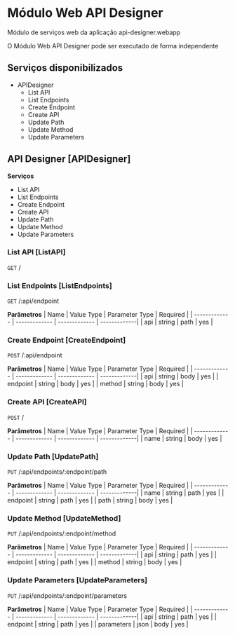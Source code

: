# Módulo Web API Designer
Módulo de serviços web da aplicação api-designer.webapp

O Módulo Web API Designer pode ser executado de forma independente

## Serviços disponibilizados
- APIDesigner
    - List API
    - List Endpoints
    - Create Endpoint
    - Create API
    - Update Path
    - Update Method
    - Update Parameters


## API Designer [APIDesigner]
**Serviços**
- List API
- List Endpoints
- Create Endpoint
- Create API
- Update Path
- Update Method
- Update Parameters


### **List API** [ListAPI]
 `GET` /


### **List Endpoints** [ListEndpoints]
`GET` /:api/endpoint

**Parâmetros**
| Name  | Value Type | Parameter Type | Required |
| ------------- | ------------- | ------------- | -------------|
| api  | string  | path  | yes  |


### **Create Endpoint** [CreateEndpoint]
 `POST` /:api/endpoint

**Parâmetros**
| Name  | Value Type | Parameter Type | Required |
| ------------- | ------------- | ------------- | -------------|
| api  | string  | body  | yes  |
| endpoint  | string  | body  | yes  |
| method  | string  | body  | yes  |


### **Create API** [CreateAPI]
`POST` /

**Parâmetros**
| Name  | Value Type | Parameter Type | Required |
| ------------- | ------------- | ------------- | -------------|
| name  | string  | body  | yes  |


### **Update Path** [UpdatePath]
`PUT` /:api/endpoints/:endpoint/path

**Parâmetros**
| Name  | Value Type | Parameter Type | Required |
| ------------- | ------------- | ------------- | -------------|
| name  | string  | path  | yes  |
| endpoint  | string  | path  | yes  |
| path  | string  | body  | yes  |


### **Update Method** [UpdateMethod]
`PUT` /:api/endpoints/:endpoint/method

**Parâmetros**
| Name  | Value Type | Parameter Type | Required |
| ------------- | ------------- | ------------- | -------------|
| api  | string  | path  | yes  |
| endpoint  | string  | path  | yes  |
| method  | string  | body  | yes  |


### **Update Parameters** [UpdateParameters]
`PUT` /:api/endpoints/:endpoint/parameters

**Parâmetros**
| Name  | Value Type | Parameter Type | Required |
| ------------- | ------------- | ------------- | -------------|
| api  | string  | path  | yes  |
| endpoint  | string  | path  | yes  |
| parameters  | json  | body  | yes  |

